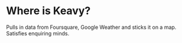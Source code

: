 # Where is Keavy?

Pulls in data from Foursquare, Google Weather and sticks it on a map. Satisfies enquiring minds.
